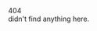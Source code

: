 <div
  font="body antialiased"
  flex="~ col" justify="center" h="90%"
>
  <div
    text="lg lg:3xl center"
    font="sans bold"
  >
    404
  </div>
  <div text="sm lg:base center">
    didn't find anything here.
  </div>
</div>
